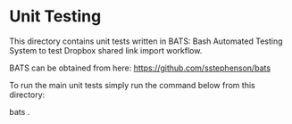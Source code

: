 Unit Testing
============

This directory contains unit tests written in BATS: Bash Automated Testing
System to test Dropbox shared link import workflow.

BATS can be obtained from here:  https://github.com/sstephenson/bats

To run the main unit tests simply run the command below from this directory:

 bats .

